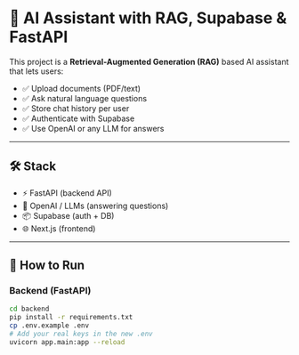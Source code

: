 # 🧠 AI Assistant with RAG, Supabase & FastAPI

This project is a **Retrieval-Augmented Generation (RAG)** based AI assistant that lets users:

- ✅ Upload documents (PDF/text)
- ✅ Ask natural language questions
- ✅ Store chat history per user
- ✅ Authenticate with Supabase
- ✅ Use OpenAI or any LLM for answers

---

## 🛠️ Stack

- ⚡ FastAPI (backend API)
- 🧠 OpenAI / LLMs (answering questions)
- 📦 Supabase (auth + DB)
- 🌐 Next.js (frontend)

---

## 🚀 How to Run

### Backend (FastAPI)
```bash
cd backend
pip install -r requirements.txt
cp .env.example .env
# Add your real keys in the new .env
uvicorn app.main:app --reload
